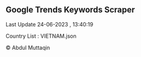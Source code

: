 

## Google Trends Keywords Scraper 
 
Last Update 24-06-2023 , 13:40:19

Country List :
VIETNAM.json



© Abdul Muttaqin 
